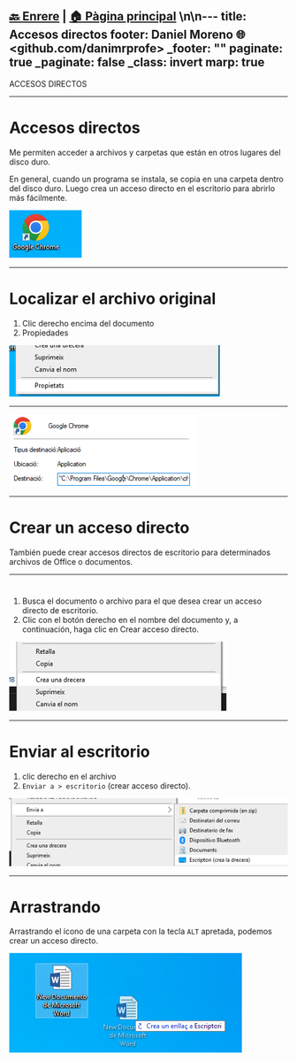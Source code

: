 [🔙 Enrere](../) | [🏠 Pàgina principal](http://danimrprofe.github.io/apuntes/) \n\n---
title: Accesos directos
footer: Daniel Moreno 🌐 <github.com/danimrprofe>
_footer: ""
paginate: true
_paginate: false
_class: invert
marp: true
---

ACCESOS DIRECTOS

---

# Accesos directos

Me permiten acceder a archivos y carpetas que están en otros lugares del disco duro.

En general, cuando un programa se instala, se copia en una carpeta dentro del disco duro. Luego crea un acceso directo en el escritorio para abrirlo más fácilmente.

![](img/2023-03-08-09-13-25.png)

---

# Localizar el archivo original

1. Clic derecho encima del documento
2. Propiedades

![](img/2023-03-08-09-14-22.png)

---

![bg contain](img/2023-03-08-09-15-41.png)

---

# Crear un acceso directo

También puede crear accesos directos de escritorio para determinados archivos de Office o documentos.

---

#

1. Busca el documento o archivo para el que desea crear un acceso directo de escritorio.
2. Clic con el botón derecho en el nombre del documento y, a continuación, haga clic en Crear acceso directo.

![](img/2023-03-08-09-08-36.png)

---

# Enviar al escritorio

1. clic derecho en el archivo
2. ``Enviar a > escritorio`` (crear acceso directo).

![](img/2023-03-08-09-09-41.png)

---

# Arrastrando

Arrastrando el ícono de una carpeta con la tecla ``ALT`` apretada, podemos crear un acceso directo.

![](img/2023-03-08-09-11-55.png)
